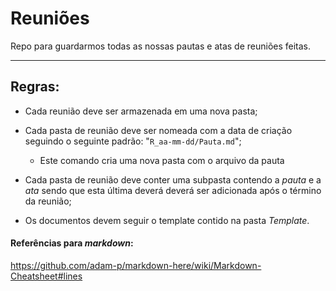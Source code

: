 # Reuniões

Repo para guardarmos todas as nossas pautas e atas de reuniões feitas.

---

## Regras:


- Cada reunião deve ser armazenada em uma nova pasta;

- Cada pasta de reunião deve ser nomeada com a data de criação seguindo o seguinte padrão: "`R_aa-mm-dd/Pauta.md`";

  - Este comando cria uma nova pasta com o arquivo da pauta

- Cada pasta de reunião deve conter uma subpasta contendo a _pauta_ e a _ata_ sendo que esta última deverá deverá ser adicionada após o término da reunião;

- Os documentos devem seguir o template contido na pasta _Template_.

#### Referências para _markdown_:
https://github.com/adam-p/markdown-here/wiki/Markdown-Cheatsheet#lines

